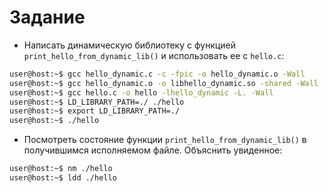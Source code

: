 # Задание

+ Написать динамическую библиотеку с функцией `print_hello_from_dynamic_lib()` и использовать ее с `hello.c`:

```bash
user@host:~$ gcc hello_dynamic.c -c -fpic -o hello_dynamic.o -Wall
user@host:~$ gcc hello_dynamic.o -o libhello_dynamic.so -shared -Wall
user@host:~$ gcc hello.c -o hello -lhello_dynamic -L. -Wall
user@host:~$ LD_LIBRARY_PATH=./ ./hello
user@host:~$ export LD_LIBRARY_PATH=./
user@host:~$ ./hello
```

+ Посмотреть состояние функции `print_hello_from_dynamic_lib()` в получившимся исполняемом файле. Объяснить увиденное:
  
```bash
user@host:~$ nm ./hello
user@host:~$ ldd ./hello
```
